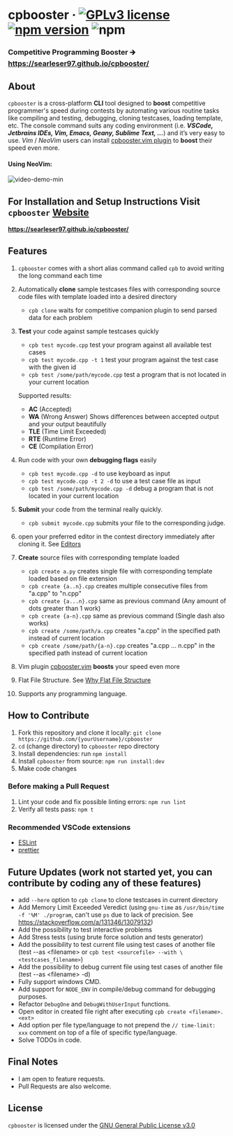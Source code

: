 # cpbooster &middot; [![GPLv3 license](https://img.shields.io/badge/License-GPLv3-blue.svg)](https://github.com/searleser97/cpbooster/blob/master/LICENSE) [![npm version](https://badge.fury.io/js/cpbooster.svg#)](https://badge.fury.io/js/cpbooster) ![npm](https://img.shields.io/npm/dt/cpbooster)

### Competitive Programming Booster 🡲 https://searleser97.github.io/cpbooster/

## About

`cpbooster` is a cross-platform **CLI** tool designed to **boost** competitive programmer's speed during contests by automating various routine tasks like compiling and testing, debugging, cloning testcases, loading template, etc. The console command suits any coding environment (i.e. _**VSCode, Jetbrains IDEs, Vim, Emacs, Geany, Sublime Text, ...**_) and it’s very easy to use. _Vim_ / _NeoVim_ users can install [cpbooster.vim plugin](https://github.com/searleser97/cpbooster.vim) to **boost** their speed even more.

#### Using **NeoVim**:
![video-demo-min](https://user-images.githubusercontent.com/5056411/112361632-3874dd80-8c99-11eb-8734-95662003b8cf.gif)


## For Installation and Setup Instructions Visit `cpbooster` [Website](https://searleser97.github.io/cpbooster/)

**https://searleser97.github.io/cpbooster/**

## Features

1. `cpbooster` comes with a short alias command called `cpb` to avoid writing the long command each time
1. Automatically **clone** sample testcases files with corresponding source code files with template loaded into a desired directory
   - `cpb clone` waits for competitive companion plugin to send parsed data for each problem
1. **Test** your code against sample testcases quickly

   - `cpb test mycode.cpp` test your program against all available test cases
   - `cpb test mycode.cpp -t 1` test your program against the test case with the given id
   - `cpb test /some/path/mycode.cpp` test a program that is not located in your current location

   Supported results:

   - **AC** (Accepted)
   - **WA** (Wrong Answer) Shows differences between accepted output and your output beautifully
   - **TLE** (Time Limit Exceeded)
   - **RTE** (Runtime Error)
   - **CE** (Compilation Error)

1. Run code with your own **debugging flags** easily
   - `cpb test mycode.cpp -d` to use keyboard as input
   - `cpb test mycode.cpp -t 2 -d` to use a test case file as input
   - `cpb test /some/path/mycode.cpp -d` debug a program that is not located in your current location
1. **Submit** your code from the terminal really quickly.
   - `cpb submit mycode.cpp` submits your file to the corresponding judge.
1. open your preferred editor in the contest directory immediately after cloning it. See [Editors](https://searleser97.github.io/cpbooster/docs/configuration/#editor-string)

1. **Create** source files with corresponding template loaded
   - `cpb create a.py` creates single file with corresponding template loaded based on file extension
   - `cpb create {a..n}.cpp` creates multiple consecutive files from "a.cpp" to "n.cpp"
   - `cpb create {a...n}.cpp` same as previous command (Any amount of dots greater than 1 work)
   - `cpb create {a-n}.cpp` same as previous command (Single dash also works)
   - `cpb create /some/path/a.cpp` creates "a.cpp" in the specified path instead of current location
   - `cpb create /some/path/{a-n}.cpp` creates "a.cpp ... n.cpp" in the specified path instead of current location

1. Vim plugin [cpbooster.vim](https://github.com/searleser97/cpbooster.vim) **boosts** your speed even more

1. Flat File Structure. See [Why Flat File Structure](https://searleser97.github.io/cpbooster/docs/clone/#why-flat-file-structure)

1. Supports any programming language.

## How to Contribute

1. Fork this repository and clone it locally: `git clone https://github.com/{yourUsername}/cpbooster`
2. `cd` (change directory) to `cpbooster` repo directory
3. Install dependencies: run `npm install`
4. Install `cpbooster` from source: `npm run install:dev`
5. Make code changes

### Before making a Pull Request

1. Lint your code and fix possible linting errors: `npm run lint`
2. Verify all tests pass: `npm t`

### Recommended VSCode extensions

- [ESLint](https://marketplace.visualstudio.com/items?itemName=dbaeumer.vscode-eslint)
- [prettier](https://marketplace.visualstudio.com/items?itemName=esbenp.prettier-vscode)

## Future Updates (work not started yet, you can contribute by coding any of these features)

- add `--here` option to `cpb clone` to clone testcases in current directory
- Add Memory Limit Exceeded Veredict (using `gnu-time` as `/usr/bin/time -f '%M' ./program`, can't use `ps` due to lack of precision.
See https://stackoverflow.com/a/131346/13079132)
- Add the possibility to test interactive problems
- Add Stress tests (using brute force solution and tests generator)
- Add the possibility to test current file using test cases of another file (test --as \<filename> or `cpb test <sourcefile> --with \<testcases_filename>`)
- Add the possibility to debug current file using test cases of another file (test --as \<filename> -d)
- Fully support windows CMD.
- Add support for `NODE_ENV` in compile/debug command for debugging purposes.
- Refactor `DebugOne` and `DebugWithUserInput` functions.
- Open editor in created file right after executing `cpb create <filename>.<ext>`
- Add option per file type/language to not prepend the `// time-limit: xxx` comment on top of a file of specific type/language.
- Solve TODOs in code.


## Final Notes

- I am open to feature requests.
- Pull Requests are also welcome.

## License

`cpbooster` is licensed under the [GNU General Public License v3.0](https://github.com/searleser97/cpbooster/blob/master/LICENSE)
